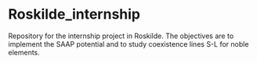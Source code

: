 # Roskilde_internship
Repository for the internship project in Roskilde. The objectives are to implement the SAAP potential and to study coexistence lines S-L for noble elements.
